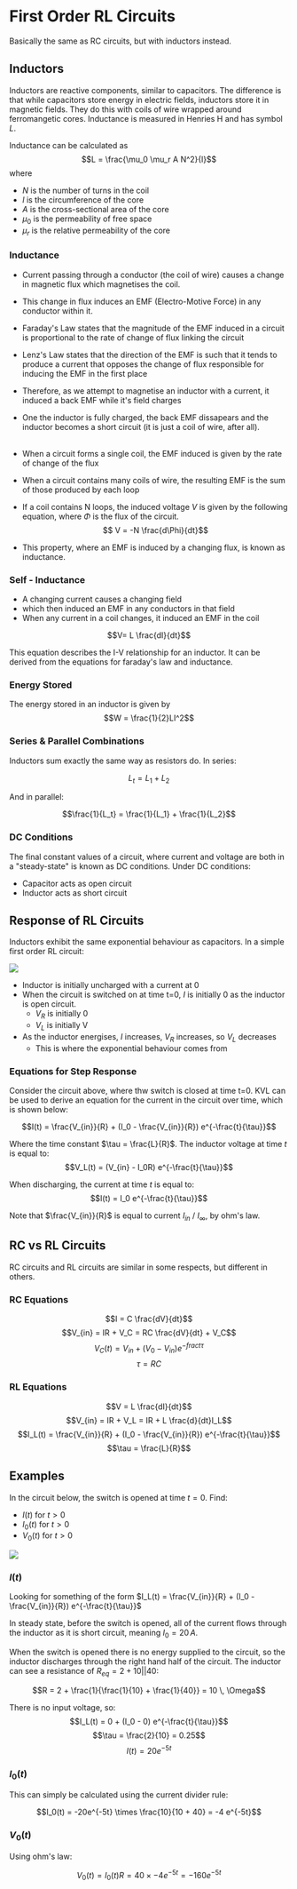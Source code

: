 # First Order RL Circuits

Basically the same as RC circuits, but with inductors instead.

## Inductors

Inductors are reactive components, similar to capacitors. The difference is that while capacitors store energy in electric fields, inductors store it in magnetic fields. They do this with coils of wire wrapped around ferromangetic cores. Inductance is measured in Henries H and has symbol $L$.

Inductance can be calculated as
$$L = \frac{\mu_0 \mu_r A N^2}{l}$$
where

- $N$ is the number of turns in the coil
- $l$ is the circumference of the core
- $A$ is the cross-sectional area of the core
- $\mu_0$ is the permeability of free space
- $\mu_r$ is the relative permeability of the core

### Inductance

- Current passing through a conductor (the coil of wire) causes a change in magnetic flux which magnetises the coil.
- This change in flux induces an EMF (Electro-Motive Force) in any conductor within it.
- Faraday's Law states that the magnitude of the EMF induced in a circuit is proportional to the rate of change of flux linking the circuit
- Lenz's Law states that the direction of the EMF is such that it tends to produce a current that opposes the change of flux responsible for inducing the EMF in the first place
- Therefore, as we attempt to magnetise an inductor with a current, it induced a back EMF while it's field charges
- One the inductor is fully charged, the back EMF dissapears and the inductor becomes a short circuit (it is just a coil of wire, after all).
  <br><br>
- When a circuit forms a single coil, the EMF induced is given by the rate of change of the flux
- When a circuit contains many coils of wire, the resulting EMF is the sum of those produced by each loop
- If a coil contains N loops, the induced voltage $V$ is given by the following equation, where $\Phi$ is the flux of the circuit.
  $$ V = -N \frac{d\Phi}{dt}$$

- This property, where an EMF is induced by a changing flux, is known as inductance.

### Self - Inductance

- A changing current causes a changing field
- which then induced an EMF in any conductors in that field
- When any current in a coil changes, it induced an EMF in the coil

$$V= L \frac{dI}{dt}$$

This equation describes the I-V relationship for an inductor. It can be derived from the equations for faraday's law and inductance.

### Energy Stored

The energy stored in an inductor is given by
$$W = \frac{1}{2}LI^2$$

### Series & Parallel Combinations

Inductors sum exactly the same way as resistors do. In series:

$$L_t = L_1 + L_2$$

And in parallel:

$$\frac{1}{L_t} = \frac{1}{L_1} + \frac{1}{L_2}$$

### DC Conditions

The final constant values of a circuit, where current and voltage are both in a "steady-state" is known as DC conditions. Under DC conditions:

- Capacitor acts as open circuit
- Inductor acts as short circuit

## Response of RL Circuits

Inductors exhibit the same exponential behaviour as capacitors. In a simple first order RL circuit:

![](./img/rl.png)

- Inductor is initially uncharged with a current at 0
- When the circuit is switched on at time t=0, $I$ is initially 0 as the inductor is open circuit.
  - $V_R$ is initially 0
  - $V_L$ is initially V
- As the inductor energises, $I$ increases, $V_R$ increases, so $V_L$ decreases
  - This is where the exponential behaviour comes from

### Equations for Step Response

Consider the circuit above, where thw switch is closed at time t=0. KVL can be used to derive an equation for the current in the circuit over time, which is shown below:

$$I(t) = \frac{V_{in}}{R} + (I_0 - \frac{V_{in}}{R}) e^{-\frac{t}{\tau}}$$

Where the time constant $\tau = \frac{L}{R}$. The inductor voltage at time $t$ is equal to:
$$V_L(t) = (V_{in} - I_0R) e^{-\frac{t}{\tau}}$$

When discharging, the current at time $t$ is equal to:
$$I(t) = I_0 e^{-\frac{t}{\tau}}$$

Note that $\frac{V_{in}}{R}$ is equal to current $I_{in}$ / $I_{\infty}$, by ohm's law.

## RC vs RL Circuits

RC circuits and RL circuits are similar in some respects, but different in others.

### RC Equations

$$I = C \frac{dV}{dt}$$
$$V_{in} = IR + V_C = RC \frac{dV}{dt} + V_C$$
$$V_C(t) = V_{in} + (V_0 - V_{in})e^{-frac{t}{\tau}}$$
$$\tau = RC$$

### RL Equations

$$V = L \frac{dI}{dt}$$
$$V_{in} = IR + V_L = IR + L \frac{d}{dt}I_L$$
$$I_L(t) = \frac{V_{in}}{R} + (I_0 - \frac{V_{in}}{R}) e^{-\frac{t}{\tau}}$$
$$\tau = \frac{L}{R}$$

## Examples

In the circuit below, the switch is opened at time $t=0$. Find:

- $I(t)$ for $t > 0$
- $I_0(t)$ for $t > 0$
- $V_0(t)$ for $t > 0$

![](./img/rl-ex-1.png)

### $I(t)$

Looking for something of the form $I_L(t) = \frac{V_{in}}{R} + (I_0 - \frac{V_{in}}{R}) e^{-\frac{t}{\tau}}$

In steady state, before the switch is opened, all of the current flows through the inductor as it is short circuit, meaning $I_0 = 20 \, A$.

When the switch is opened there is no energy supplied to the circuit, so the inductor discharges through the right hand half of the circuit. The inductor can see a resistance of $R_{eq} = 2 + 10 || 40$:

$$R = 2 + \frac{1}{\frac{1}{10} + \frac{1}{40}} = 10 \, \Omega$$

There is no input voltage, so:
$$I_L(t) = 0 + (I_0 - 0) e^{-\frac{t}{\tau}}$$
$$\tau = \frac{2}{10} = 0.25$$
$$I(t) = 20 e^{-5t}$$

### $I_0(t)$

This can simply be calculated using the current divider rule:

$$I_0(t) = -20e^{-5t} \times \frac{10}{10 + 40} = -4 e^{-5t}$$

### $V_0(t)$

Using ohm's law:

$$V_0(t) = I_0(t)R = 40 \times -4 e^{-5t} = -160 e^{-5t} $$
